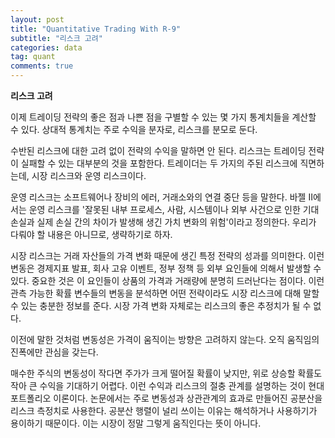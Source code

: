 ```yaml
---
layout: post
title: "Quantitative Trading With R-9"
subtitle: "리스크 고려"
categories: data
tag: quant
comments: true
---
```


**리스크 고려**

이제 트레이딩 전략의 좋은 점과 나쁜 점을 구별할 수 있는 몇 가지 통계치들을 계산할 수 있다. 상대적 통계치는 주로 수익을 분자로, 리스크를 분모로 둔다.

수반된 리스크에 대한 고려 없이 전략의 수익을 말하면 안 된다. 리스크는 트레이딩 전략이 실패할 수 있는 대부분의 것을 포함한다. 트레이더는 두 가지의 주된 리스크에 직면하는데, 시장 리스크와 운영 리스크이다.

운영 리스크는 소프트웨어나 장비의 에러, 거래소와의 연결 중단 등을 말한다. 바젤 II에서는 운영 리스크를 '잘못된 내부 프로세스, 사람, 시스템이나 외부 사건으로 인한 기대 손실과 실제 손실 간의 차이가 발생해 생긴 가치 변화의 위험'이라고 정의한다. 우리가 다뤄야 할 내용은 아니므로, 생략하기로 하자.

시장 리스크는 거래 자산들의 가격 변화 때문에 생긴 특정 전략의 성과를 의미한다. 이런 변동은 경제지표 발표, 회사 고유 이벤트, 정부 정책 등 외부 요인들에 의해서 발생할 수 있다. 중요한 것은 이 요인들이 상품의 가격과 거래량에 분명히 드러난다는 점이다. 이런 관측 가능한 확률 변수들의 변동을 분석하면 어떤 전략이라도 시장 리스크에 대해 말할 수 있는 충분한 정보를 준다. 시장 가격 변화 자체로는 리스크의 좋은 추정치가 될 수 없다.

이전에 말한 것처럼 변동성은 가격이 움직이는 방향은 고려하지 않는다. 오직 움직임의 진폭에만 관심을 갖는다.

매수한 주식의 변동성이 작다면 주가가 크게 떨어질 확률이 낮지만, 위로 상승할 확률도 작아 큰 수익을 기대하기 어렵다. 이런 수익과 리스크의 절충 관계를 설명하는 것이 현대 포트폴리오 이론이다. 논문에서는 주로 변동성과 상관관계의 효과로 만들어진 공분산을 리스크 측정치로 사용한다. 공분산 행렬이 널리 쓰이는 이유는 해석하거나 사용하기가 용이하기 때문이다. 이는 시장이 정말 그렇게 움직인다는 뜻이 아니다.